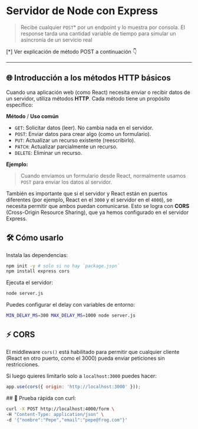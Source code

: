 # Servidor de Node con Express

> Recibe cualquier `POST`* por un endpoint y lo muestra por consola. El response 
tarda una cantidad variable de tiempo para simular un asincronía de un servicio 
real

[*] Ver explicación de método POST a continuación 👇

---

## 🌐 Introducción a los métodos HTTP básicos

Cuando una aplicación web (como React) necesita enviar o recibir datos de un 
servidor, utiliza métodos **HTTP**. Cada método tiene un propósito específico:

**Método** / **Uso común**

- `GET`:    Solicitar datos (leer). No cambia nada en el servidor.
- `POST`:   Enviar datos para crear algo (como un formulario).
- `PUT`:    Actualizar un recurso existente (reescribirlo).
- `PATCH`:  Actualizar parcialmente un recurso.
- `DELETE`: Eliminar un recurso.

**Ejemplo:**

> Cuando enviamos un formulario desde React, normalmente usamos `POST` para enviar 
los datos al servidor.

También es importante que si el servidor y React están en puertos diferentes 
(por ejemplo, React en el `3000` y el servidor en el `4000`), se necesita permitir 
que ambos puedan comunicarse. Esto se logra con **CORS** (Cross-Origin Resource 
Sharing), que ya hemos configurado en el servidor Express.

## 🛠 Cómo usarlo

Instala las dependencias:

```bash
npm init -y # solo si no hay `package.json`
npm install express cors
```

Ejecuta el servidor:

```bash
node server.js
```

Puedes configurar el delay con variables de entorno:

```bash
MIN_DELAY_MS=300 MAX_DELAY_MS=1000 node server.js
```

## ⚡ CORS

El middleware `cors()` está habilitado para permitir que cualquier cliente 
(React en otro puerto, como el 3000) pueda enviar peticiones sin restricciones. 

Si luego quieres limitarlo solo a `localhost:3000` puedes hacer:

```javascript
app.use(cors({ origin: 'http://localhost:3000' }));
```

## 🧪 Prueba rápida con curl:

```bash
curl -X POST http://localhost:4000/form \
-H "Content-Type: application/json" \
-d '{"nombre":"Pepe","email":"pepe@frog.com"}'
```
